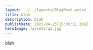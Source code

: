 ```yaml
---
layout: ../../layouts/BlogPost.astro
title: blah
description: blah
publishDate: 2023-04-25T15:30:11.208Z
heroImage: /assets/q1.jpg
---
```

blah